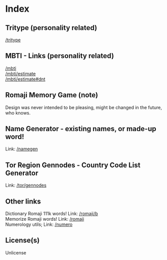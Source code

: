 # Index

## Tritype (personality related)
[/tritype](https://slowsient.github.io/tritype)<br>
## MBTI - Links (personality related)
[/mbti](https://slowsient.github.io/mbti)<br>
[/mbti/estimate](https://slowsient.github.io/mbti/estimate)<br>
[/mbti/estimate#dnt](https://slowsient.github.io/mbti/estimate#dnt)<br>

## Romaji Memory Game (note)
Design was never intended to be pleasing, might be changed in the future, who knows.<br>
## Name Generator - existing names, or made-up word!
Link: [/namegen](https://slowsient.github.io/namegen)
## Tor Region Gennodes - Country Code List Generator
Link: [/tor/gennodes](https://slowsient.github.io/tor/gennodes)

## Other links
Dictionary Romaji 111k words! Link: [/romaji/b](https://slowsient.github.io/romaji/b)<br>
Memorize Romaji words! Link: [/romaji](https://slowsient.github.io/romaji)<br>
Numerology utils; Link: [/numero](https://slowsient.github.io/numero)<br>
## License(s)
Unlicense<br>
